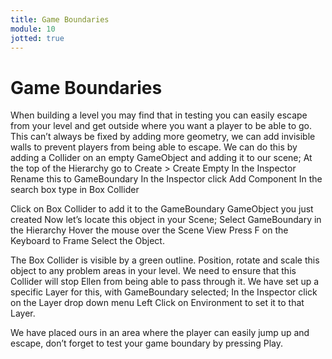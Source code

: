 ```yaml
---
title: Game Boundaries
module: 10
jotted: true
---
```


# Game Boundaries
When building a level you may find that in testing you can easily escape from your level and get outside where you want a player to be able to go. This can’t always be fixed by adding more geometry, we can add invisible walls to prevent players from being able to escape.
We can do this by adding a Collider on an empty GameObject and adding it to our scene;
At the top of the Hierarchy go to Create > Create Empty
In the Inspector Rename this to GameBoundary
In the Inspector click Add Component
In the search box type in Box Collider

Click on Box Collider to add it to the GameBoundary GameObject you just created
Now let’s locate this object in your Scene;
Select GameBoundary in the Hierarchy
Hover the mouse over the Scene View
Press F on the Keyboard to Frame Select the Object.

The Box Collider is visible by a green outline. Position, rotate and scale this object to any problem areas in your level.
We need to ensure that this Collider will stop Ellen from being able to pass through it. We have set up a specific Layer for this, with GameBoundary selected;
In the Inspector click on the Layer drop down menu
Left Click on Environment to set it to that Layer.

We have placed ours in an area where the player can easily jump up and escape, don’t forget to test your game boundary by pressing Play.

